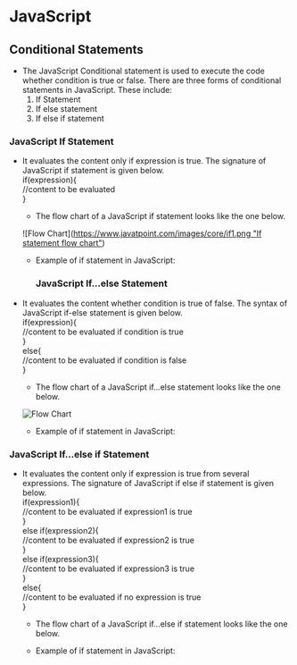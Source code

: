 # JavaScript

## Conditional Statements

- The JavaScript Conditional statement is used to execute the code whether condition is true or false. There are three forms of conditional statements in JavaScript. These include:<br/>
    1. If Statement
    2. If else statement
    3. If else if statement
    
### JavaScript If Statement

- It evaluates the content only if expression is true. The signature of JavaScript if statement is given below.<br/>
  if(expression){  <br/>
  //content to be evaluated <br/> 
  }  
  - The flow chart of a JavaScript if statement looks like the one below.
  
  ![Flow Chart]([https://www.javatpoint.com/images/core/if1.png "If statement flow chart"](https://th.bing.com/th/id/OIP.xJu9j955-epvBpiFozhIGAHaGf?pid=ImgDet&rs=1))
  
  - Example of if statement in JavaScript: <br/>
    <script>  <br/>
    var a=20;  <br/>
    if(a>10){  <br/>
    document.write("value of a is greater than 10");  <br/>
    }  <br/>
    </script>  
    
    ### JavaScript If...else Statement
- It evaluates the content whether condition is true of false. The syntax of JavaScript if-else statement is given below.<br/>
  if(expression){  <br/>
  //content to be evaluated if condition is true  <br/>
  }  <br/>
  else{  <br/>
  //content to be evaluated if condition is false  <br/>
  }  <br/>
  - The flow chart of a JavaScript if...else statement looks like the one below.<br/>
  
  ![Flow Chart](https://www.javatpoint.com/images/core/if2.png "If statement flow chart")
  
  - Example of if statement in JavaScript: <br/>
    <script>  <br/>
    var a=20;  <br/>
    if(a%2==0){  <br/>
    document.write("a is even number");  <br/>
    }  <br/>
    else{  <br/>
    document.write("a is odd number");  <br/>
    }  <br/>
    </script>
    
### JavaScript If...else if Statement
- It evaluates the content only if expression is true from several expressions. The signature of JavaScript if else if statement is given below.<br/>
    if(expression1){  <br/>
    //content to be evaluated if expression1 is true  <br/>
    }  <br/>
    else if(expression2){  <br/>
    //content to be evaluated if expression2 is true  <br/>
    }  <br/>
    else if(expression3){  <br/>
    //content to be evaluated if expression3 is true  <br/>
    }  <br/>
    else{  <br/>
    //content to be evaluated if no expression is true  <br/>
    }  
  - The flow chart of a JavaScript if...else if statement looks like the one below.<br/>
  
  - Example of if statement in JavaScript: <br/>
    <script>  <br/>
    var a=20;  <br/>
    if(a==10){  <br/>
    document.write("a is equal to 10");  <br/>
    }  <br/>
    else if(a==15){  <br/>
    document.write("a is equal to 15");  <br/>
    }  <br/>
    else if(a==20){  <br/>
    document.write("a is equal to 20");  <br/>
    }  <br/>
    else{  <br/>
    document.write("a is not equal to 10, 15 or 20");  <br/>
    }  <br/>
    </script>  

